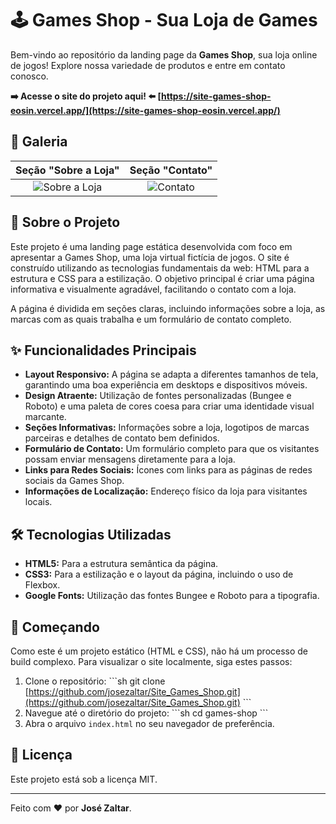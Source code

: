 # 🕹️ Games Shop - Sua Loja de Games

Bem-vindo ao repositório da landing page da **Games Shop**, sua loja online de jogos! Explore nossa variedade de produtos e entre em contato conosco.

**➡️ Acesse o site do projeto aqui! ⬅️ [https://site-games-shop-eosin.vercel.app/](https://site-games-shop-eosin.vercel.app/)**

## 📸 Galeria

| Seção "Sobre a Loja" | Seção "Contato" |
| :-------------------: | :-----------------: |
| ![Sobre a Loja](https://i.imgur.com/JXXTzMB.png) | ![Contato](https://i.imgur.com/U7fAjS3.png) |

## 📖 Sobre o Projeto

Este projeto é uma landing page estática desenvolvida com foco em apresentar a Games Shop, uma loja virtual fictícia de jogos. O site é construído utilizando as tecnologias fundamentais da web: HTML para a estrutura e CSS para a estilização. O objetivo principal é criar uma página informativa e visualmente agradável, facilitando o contato com a loja.

A página é dividida em seções claras, incluindo informações sobre a loja, as marcas com as quais trabalha e um formulário de contato completo.

## ✨ Funcionalidades Principais

* **Layout Responsivo:** A página se adapta a diferentes tamanhos de tela, garantindo uma boa experiência em desktops e dispositivos móveis.
* **Design Atraente:** Utilização de fontes personalizadas (Bungee e Roboto) e uma paleta de cores coesa para criar uma identidade visual marcante.
* **Seções Informativas:** Informações sobre a loja, logotipos de marcas parceiras e detalhes de contato bem definidos.
* **Formulário de Contato:** Um formulário completo para que os visitantes possam enviar mensagens diretamente para a loja.
* **Links para Redes Sociais:** Ícones com links para as páginas de redes sociais da Games Shop.
* **Informações de Localização:** Endereço físico da loja para visitantes locais.

## 🛠️ Tecnologias Utilizadas

* **HTML5:** Para a estrutura semântica da página.
* **CSS3:** Para a estilização e o layout da página, incluindo o uso de Flexbox.
* **Google Fonts:** Utilização das fontes Bungee e Roboto para a tipografia.

## 🚀 Começando

Como este é um projeto estático (HTML e CSS), não há um processo de build complexo. Para visualizar o site localmente, siga estes passos:

1.  Clone o repositório:
    \`\`\`sh
    git clone [https://github.com/josezaltar/Site_Games_Shop.git](https://github.com/josezaltar/Site_Games_Shop.git)
    \`\`\`
2.  Navegue até o diretório do projeto:
    \`\`\`sh
    cd games-shop
    \`\`\`
3.  Abra o arquivo `index.html` no seu navegador de preferência.

## 📄 Licença

Este projeto está sob a licença MIT.

---

Feito com ❤️ por **José Zaltar**.
